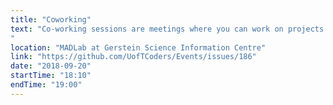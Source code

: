 ```yaml
---
title: "Coworking"
text: "Co-working sessions are meetings where you can work on projects and discuss strategies and tools to solve your coding problems with the help of other coding group members. Even if you're just starting out, this is a great place to get started.
"
location: "MADLab at Gerstein Science Information Centre"
link: "https://github.com/UofTCoders/Events/issues/186"
date: "2018-09-20"
startTime: "18:10"
endTime: "19:00"
---
```

